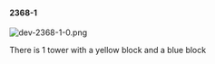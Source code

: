 #### 2368-1
![dev-2368-1-0.png](https://github.com/lil-lab/nlvr/raw/master/nlvr/dev/images/5/dev-2368-1-0.png "dev-2368-1-0.png")

There is 1 tower with a yellow block and a blue block